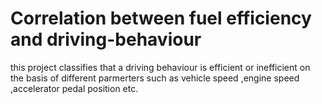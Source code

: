 # Correlation between fuel efficiency and driving-behaviour
this project classifies that a driving behaviour is efficient or inefficient on the basis of different parmerters such as vehicle speed ,engine speed ,accelerator pedal position etc.
